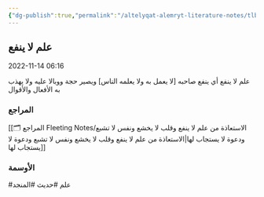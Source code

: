 ```yaml
---
{"dg-publish":true,"permalink":"/altelyqat-alemryt-literature-notes/tlb-alelm-knowledge/elm-la-ynfe/"}
---
```


## علم لا ينفع

2022-11-14 06:16

علم لا ينفع أي ينفع صاحبه
[لا يعمل به ولا يعلمه الناس]
ويصير حجة ووبالا عليه
ولا يهذب به الأفعال والأقوال

### المراجع
[[🗂️ المراجع Fleeting Notes/الاستعاذة من علم لا ينفع وقلب لا يخشع ونفس لا تشبع ودعوة لا يستجاب لها\|الاستعاذة من علم لا ينفع وقلب لا يخشع ونفس لا تشبع ودعوة لا يستجاب لها]]

### الأوسمة
#علم #حديث #المنجد

